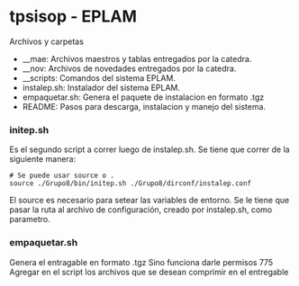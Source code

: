# tpsisop - EPLAM

Archivos y carpetas

  - __mae: Archivos maestros y tablas entregados por la catedra.
  - __nov: Archivos de novedades entregados por la catedra.
  - __scripts: Comandos del sistema EPLAM.
  - instalep.sh: Instalador del sistema EPLAM.
  - empaquetar.sh: Genera el paquete de instalacion en formato .tgz
  - README: Pasos para descarga, instalacion y manejo del sistema.


### initep.sh

Es el segundo script a correr luego de instalep.sh.
Se tiene que correr de la siguiente manera:

```
# Se puede usar source o .
source ./Grupo8/bin/initep.sh ./Grupo8/dirconf/instalep.conf
```

El source es necesario para setear las variables de entorno. Se le tiene que
pasar la ruta al archivo de configuración, creado por instalep.sh, como parametro.


### empaquetar.sh

Genera el entragable en formato .tgz
Sino funciona darle permisos 775
Agregar en el script los archivos que se desean comprimir en el entregable
